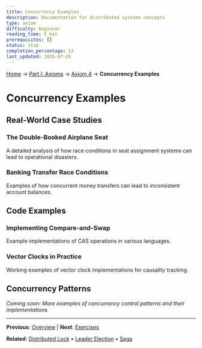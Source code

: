 ```yaml
---
title: Concurrency Examples
description: Documentation for distributed systems concepts
type: axiom
difficulty: beginner
reading_time: 5 min
prerequisites: []
status: stub
completion_percentage: 13
last_updated: 2025-07-20
---
```


<!-- Navigation -->
[Home](../../index.md) → [Part I: Axioms](../index.md) → [Axiom 4](index.md) → **Concurrency Examples**

# Concurrency Examples

## Real-World Case Studies

### The Double-Booked Airplane Seat
A detailed analysis of how race conditions in seat assignment systems can lead to operational disasters.

### Banking Transfer Race Conditions
Examples of how concurrent money transfers can lead to inconsistent account balances.

## Code Examples

### Implementing Compare-and-Swap
Example implementations of CAS operations in various languages.

### Vector Clocks in Practice
Working examples of vector clock implementations for causality tracking.

## Concurrency Patterns

*Coming soon: More examples of concurrency control patterns and their implementations*

---

**Previous**: [Overview](./) | **Next**: [Exercises](exercises.md)

**Related**: [Distributed Lock](../../patterns/distributed-lock.md) • [Leader Election](../../patterns/leader-election.md) • [Saga](../../patterns/saga.md)
